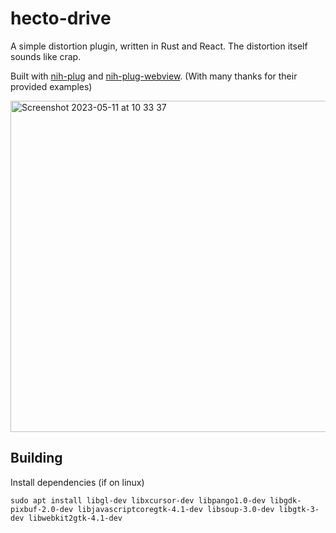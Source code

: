 # hecto-drive

A simple distortion plugin, written in Rust and React. The distortion itself sounds like crap.

Built with [nih-plug](https://github.com/robbert-vdh/nih-plug/) and [nih-plug-webview](https://github.com/maxjvh/nih-plug-webview). (With many thanks for their provided examples)

<img width="530" alt="Screenshot 2023-05-11 at 10 33 37" src="https://github.com/hectorbennett/hecto-drive/assets/23317027/ec5a9b9a-94e2-4fe1-bf48-11e626f96243">

## Building

Install dependencies (if on linux)

```
sudo apt install libgl-dev libxcursor-dev libpango1.0-dev libgdk-pixbuf-2.0-dev libjavascriptcoregtk-4.1-dev libsoup-3.0-dev libgtk-3-dev libwebkit2gtk-4.1-dev
```

